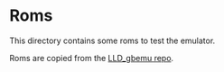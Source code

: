 # Roms

This directory contains some roms to test the emulator.

Roms are copied from the [LLD_gbemu repo](https://github.com/rockytriton/LLD_gbemu).